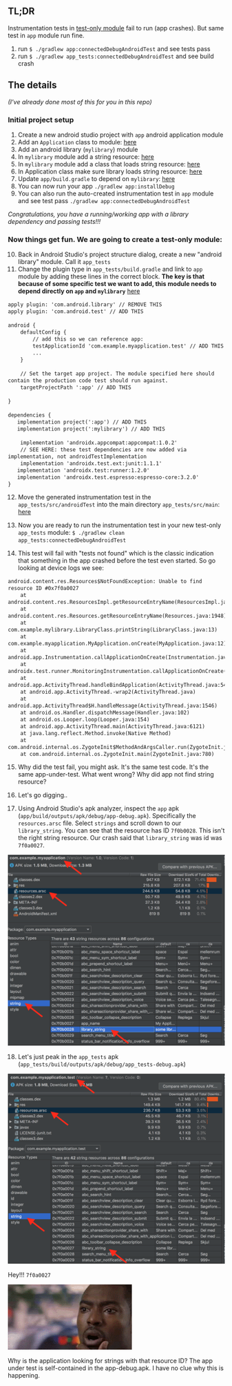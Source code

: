 ## TL;DR

Instrumentation tests in [test-only module](https://developer.android.com/studio/test#use_separate_test_modules_for_instrumented_tests) fail to run (app crashes). But same test in `app` module run fine.

1. run `$ ./gradlew app:connectedDebugAndroidTest` and see tests pass
2. run `$ ./gradlew app_tests:connectedDebugAndroidTest` and see build crash


## The details

*(I've already done most of this for you in this repo)*
 
### Initial project setup

1. Create a new android studio project with `app` android application module
2. Add an `Application` class to module: [here](https://github.com/tir38/android-test-only-module-failure/blob/master/app/src/main/java/com/example/myapplication/MyApplication.java)
3. Add an android library (`mylibrary`) module
4. In `mylibrary` module add a string resource: [here](https://github.com/tir38/android-test-only-module-failure/blob/master/mylibrary/src/main/res/values/strings.xml#L2)
5. In `mylibrary` module add a class that loads string resource: [here](https://github.com/tir38/android-test-only-module-failure/blob/master/mylibrary/src/main/java/com/example/mylibrary/LibraryClass.java)
6. In Application class make sure library loads string resource: [here](https://github.com/tir38/android-test-only-module-failure/blob/master/app/src/main/java/com/example/myapplication/MyApplication.java#L12)
7. Update `app/build.gradle` to depend on `mylibrary`: [here](https://github.com/tir38/android-test-only-module-failure/blob/master/app/build.gradle#L23)
8. You can now run your app `./gradlew app:installDebug`
9. You can also run the auto-created instrumentation test in `app` module and see test pass `./gradlew app:connectedDebugAndroidTest`

*Congratulations, you have a running/working app with a library dependency and passing tests!!!*

### Now things get fun. We are going to create a test-only module:
10. Back in Android Studio's project structure dialog, create a new "android library" module. Call it `app_tests`
11. Change the plugin type in `app_tests/build.gradle` and link to `app` module by adding these lines in the correct block. **The key is that because of some specific test we want to add, this module needs to depend directly on `app` and `mylibrary`** [here](https://github.com/tir38/android-test-only-module-failure/blob/master/app_tests/build.gradle)

```
apply plugin: 'com.android.library' // REMOVE THIS
apply plugin: 'com.android.test' // ADD THIS

android {
    defaultConfig {
        // add this so we can reference app:
        testApplicationId 'com.example.myapplication.test' // ADD THIS
        ...
    }

    // Set the target app project. The module specified here should contain the production code test should run against.
    targetProjectPath ':app' // ADD THIS

}

dependencies {
   implementation project(':app') // ADD THIS
   implementation project(':mylibrary') // ADD THIS
   
	implementation 'androidx.appcompat:appcompat:1.0.2'
	// SEE HERE: these test dependencies are now added via implementation, not androidTestImplementation
	implementation 'androidx.test.ext:junit:1.1.1'
   implementation 'androidx.test:runner:1.2.0'
   implementation 'androidx.test.espresso:espresso-core:3.2.0'
}
```
12. Move the generated instrumentation test in the `app_tests/src/androidTest` into the main directory `app_tests/src/main`: [here](https://github.com/tir38/android-test-only-module-failure/blob/master/app_tests/src/main/java/com/example/app_tests/ExampleInstrumentedTest.java)

13. Now you are ready to run the instrumentation test in your new test-only `app_tests` module:
`$ ./gradlew clean app_tests:connectedDebugAndroidTest`

14. This test will fail with "tests not found" which is the classic indication that something in the app crashed before the test even started. So go looking at device logs we see:

```
android.content.res.Resources$NotFoundException: Unable to find resource ID #0x7f0a0027
    at android.content.res.ResourcesImpl.getResourceEntryName(ResourcesImpl.java:252)
    at android.content.res.Resources.getResourceEntryName(Resources.java:1948)
    at com.example.mylibrary.LibraryClass.printString(LibraryClass.java:13)
    at com.example.myapplication.MyApplication.onCreate(MyApplication.java:12)
    at android.app.Instrumentation.callApplicationOnCreate(Instrumentation.java:1024)
    at androidx.test.runner.MonitoringInstrumentation.callApplicationOnCreate(MonitoringInstrumentation.java:419)
    at android.app.ActivityThread.handleBindApplication(ActivityThread.java:5405)
    at android.app.ActivityThread.-wrap2(ActivityThread.java)
    at android.app.ActivityThread$H.handleMessage(ActivityThread.java:1546)
    at android.os.Handler.dispatchMessage(Handler.java:102)
    at android.os.Looper.loop(Looper.java:154)
    at android.app.ActivityThread.main(ActivityThread.java:6121)
    at java.lang.reflect.Method.invoke(Native Method)
    at com.android.internal.os.ZygoteInit$MethodAndArgsCaller.run(ZygoteInit.java:890)
    at com.android.internal.os.ZygoteInit.main(ZygoteInit.java:780)
```

15. Why did the test fail, you might ask. It's the same test code. It's the same app-under-test. What went wrong? Why did app not find string resource?

16. Let's go digging..

17. Using Android Studio's apk analyzer, inspect the `app` apk (`app/build/outputs/apk/debug/app-debug.apk`). Specifically the `resources.arsc` file. Select `strings` and scroll down to our `library_string`. You can see that the resource has ID `7f0b0028`. This isn't the right string resource. Our crash said that `library_string` was id was `7f0a0027`.

![1](image1.png)

18. Let's just peak in the `app_tests` apk (`app_tests/build/outputs/apk/debug/app_tests-debug.apk`)

![2](image2.png)

Hey!!! `7f0a0027`

![3](image3.gif)

Why is the application looking for strings with that resource ID? The app under test is self-contained in the app-debug.apk. I have no clue why this is happening.
